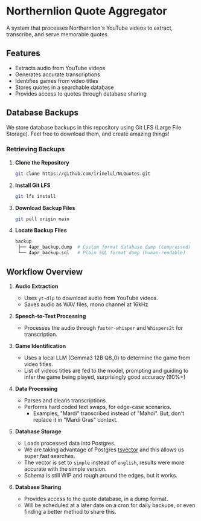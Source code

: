 # Northernlion Quote Aggregator

A system that processes Northernlion's YouTube videos to extract, transcribe, and serve memorable quotes.

## Features

- Extracts audio from YouTube videos
- Generates accurate transcriptions
- Identifies games from video titles
- Stores quotes in a searchable database
- Provides access to quotes through database sharing

## Database Backups

We store database backups in this repository using Git LFS (Large File Storage).
Feel free to download them, and create amazing things!

### Retrieving Backups

1. **Clone the Repository**
   ```bash
   git clone https://github.com/irinelul/NLQuotes.git
1. **Install Git LFS**
   ```bash
   git lfs install

1. **Download Backup Files**
   ```bash
   git pull origin main
1. **Locate Backup Files**
   ```bash
   backup
    ├── 4apr_backup.dump  # Custom format database dump (compressed)
    └── 4apr_backup.sql   # Plain SQL format dump (human-readable)


## Workflow Overview

1. **Audio Extraction**
    - Uses `yt-dlp` to download audio from YouTube videos.
    - Saves audio as WAV files, mono channel at 16kHz

2. **Speech-to-Text Processing**
    - Processes the audio through `faster-whisper` and `Whispers2t` for transcription.

3. **Game Identification**
    - Uses a local LLM (Gemma3 12B Q8_0) to determine the game from video titles.
    - List of videos titles are fed to the model, prompting and guiding to infer the game being played, surprisingly good accuracy (90%+)

4. **Data Processing**
    - Parses and cleans transcriptions.
    - Performs hard coded text swaps, for edge-case scenarios.
        - Examples, "Mardi" transcribed instead of "Mahdi". But, don't replace it in "Mardi Gras" context.

5. **Database Storage**
    - Loads processed data into Postgres.
    - We are taking advantage of Postgres [tsvector](https://www.postgresql.org/docs/current/datatype-textsearch.html#DATATYPE-TSVECTOR) and this allows us super fast searches.
    - The vector is set to `simple` instead of `english`, results were more accurate with the simple version.
    - Schema is still WIP and rough around the edges, but it works. 

6. **Database Sharing**
    - Provides access to the quote database, in a dump format. 
    - Will be scheduled at a later date on a cron for daily backups, or even finding a better method to share this.
